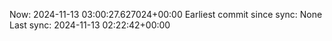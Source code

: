 Now: 2024-11-13 03:00:27.627024+00:00 Earliest commit since sync: None Last sync: 2024-11-13 02:22:42+00:00
